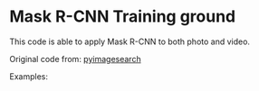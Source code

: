 # Mask R-CNN Training ground

This code is able to apply Mask R-CNN to both photo and video.

Original code from: [pyimagesearch](https://www.pyimagesearch.com/2018/11/19/mask-r-cnn-with-opencv/)

Examples: 
